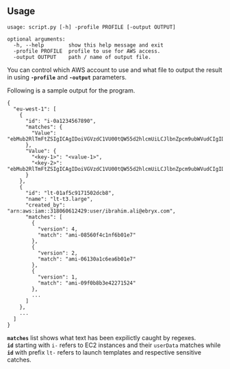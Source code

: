 ## Usage
```
usage: script.py [-h] -profile PROFILE [-output OUTPUT]

optional arguments:
  -h, --help        show this help message and exit
  -profile PROFILE  profile to use for AWS access.
  -output OUTPUT    path / name of output file.
```
You can control which AWS account to use and what file to output the result in using **`-profile`** and **`-output`** parameters.
  
  Following is a sample output for the program.
```
{
  "eu-west-1": [
    {
      "id": "i-0a1234567890",
      "matches": {
        "Value": "ebMub2RlTmFtZSIgICAgIDoiVGVzdC1VU00tQW55d2hlcmUiLCJlbnZpcm9ubWVudCIgIDoicHJvZCIsImF2X3Byb2ZpbGUiICAgOiJzZW5zb3IiLCJhcl9yZXNwdXJkZXMiIDoid3lucyJ9"
      },
      "Value": {
        "<key-1>": "<value-1>",
        "<key-2>": "ebMub2RlTmFtZSIgICAgIDoiVGVzdC1VU00tQW55d2hlcmUiLCJlbnZpcm9ubWVudCIgIDoicHJvZCIsImF2X3Byb2ZpbGUiICAgOiJzZW5zb3IiLCJhcl9yZXNwdXJkZXMiIDoid3lucyJ9"
      }
    },
    {
      "id": "lt-01af5c9171502dcb8",
      "name": "lt-t3.large",
      "created_by": "arn:aws:iam::318060612429:user/ibrahim.ali@ebryx.com",
      "matches": [
        {
          "version": 4,
          "match": "ami-08560f4c1nf6b01e7"
        },
        {
          "version": 2,
          "match": "ami-06130a1c6ea6b01e7"
        },
        {
          "version": 1,
          "match": "ami-09f0b8b3e42271524"
        },
        ...
      ]
    },
    ...
  ]
}
```
**`matches`** list shows what text has been expilictly caught by regexes.  
**`id`** starting with `i-` refers to EC2 instances and their `userData` matches while **`id`** with prefix `lt-` refers to launch templates and respective sensitive catches.
